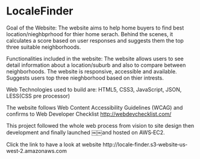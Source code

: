 # LocaleFinder

Goal of the Website: The website aims to help home buyers to find best location/nieghbprhood for thier home serach. Behind the scenes, it calculates a score based on user responses and suggests them the top three suitable neighborhoods.

Functionalities included in the website: The website allows users to see detail information about a location/suburb and also to compare between neighborhoods. The website is responsive, accessible and available. Suggests users top three nieghborhood based on thier intrests.

Web Technologies used to build are: HTML5, CSS3, JavaScript, JSON, LESS(CSS pre processor)

The website follows Web Content Accessibility Guidelines (WCAG) and confirms to Web Developer Checklist http://webdevchecklist.com/

This project followed the whole web process from vision to site design then development and finally launched ￼￼and hosted on AWS‐EC2.

Click the link to have a look at website http://locale‐finder.s3‐website‐us‐west‐2.amazonaws.com
